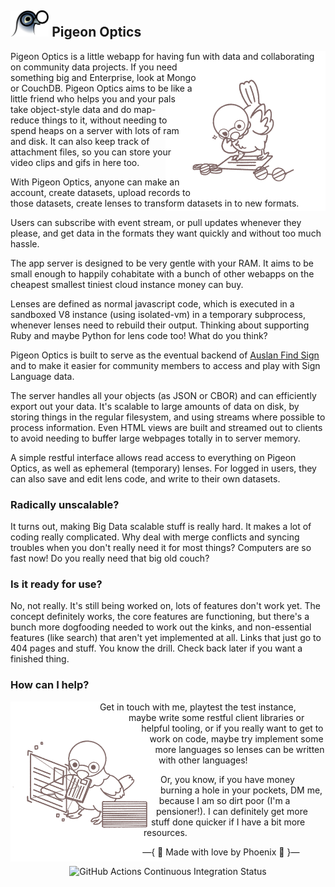 ## <img src="public/design/icon.svg?raw=true" alt=Logo height=42 style=height:2em> Pigeon Optics

<img src="public/design/commissioned-art/lens-inspector.png?raw=true" align=right height=200 style=height:16rem;float:right;shape-outside:circle(6.5rem)>

Pigeon Optics is a little webapp for having fun with data and collaborating on community data projects. If you need something big and Enterprise, look at Mongo or CouchDB. Pigeon Optics aims to be like a little friend who helps you and your pals take object-style data and do map-reduce things to it, without needing to spend heaps on a server with lots of ram and disk. It can also keep track of attachment files, so you can store your video clips and gifs in here too.

With Pigeon Optics, anyone can make an account, create datasets, upload records to those datasets, create lenses to transform datasets in to new formats.

Users can subscribe with event stream, or pull updates whenever they please, and get data in the formats they want quickly and without too much hassle.

The app server is designed to be very gentle with your RAM. It aims to be small enough to happily cohabitate with a bunch of other webapps on the cheapest smallest tiniest cloud instance money can buy.

Lenses are defined as normal javascript code, which is executed in a sandboxed V8 instance (using isolated-vm) in a temporary subprocess, whenever lenses need to rebuild their output. Thinking about supporting Ruby and maybe Python for lens code too! What do you think?

Pigeon Optics is built to serve as the eventual backend of [Auslan Find Sign](https://find.auslan.fyi/) and to make it easier for community members to access and play with Sign Language data.

The server handles all your objects (as JSON or CBOR) and can efficiently export out your data. It's scalable to large amounts of data on disk, by storing things in the regular filesystem, and using streams where possible to process information. Even HTML views are built and streamed out to clients to avoid needing to buffer large webpages totally in to server memory.

A simple restful interface allows read access to everything on Pigeon Optics, as well as ephemeral (temporary) lenses. For logged in users, they can also save and edit lens code, and write to their own datasets.

### Radically unscalable?

It turns out, making Big Data scalable stuff is really hard. It makes a lot of coding really complicated. Why deal with merge conflicts and syncing troubles when you don't really need it for most things? Computers are so fast now! Do you really need that big old couch?

### Is it ready for use?

No, not really. It's still being worked on, lots of features don't work yet. The concept definitely works, the core features are functioning, but there's a bunch more dogfooding needed to work out the kinks, and non-essential features (like search) that aren't yet implemented at all. Links that just go to 404 pages and stuff. You know the drill. Check back later if you want a finished thing.

### How can I help?

<img src="public/design/commissioned-art/security-officer.png?raw=true" height=200 align=left style=height:16rem;float:left;shape-outside:circle(7rem)>

Get in touch with me, playtest the test instance, maybe write some restful client libraries or helpful tooling, or if you really want to get to work on code, maybe try implement some more languages so lenses can be written with other languages!

Or, you know, if you have money burning a hole in your pockets, DM me, because I am so dirt poor (I'm a pensioner!). I can definitely get more stuff done quicker if I have a bit more resources.

<p align=center> —{ 🤟 Made with love by Phoenix 🍃 }—</p>

<p align=center><img alt="GitHub Actions Continuous Integration Status" src=https://github.com/auslan-find-sign/pigeon-optics/actions/workflows/node.js.yml/badge.svg></p>
